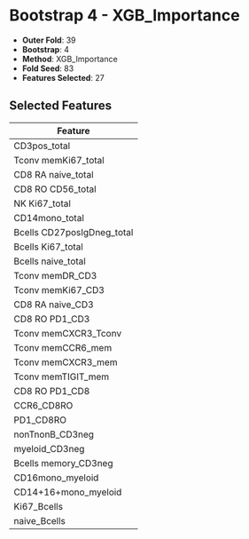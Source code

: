 # Bootstrap 4 - XGB_Importance

- **Outer Fold**: 39
- **Bootstrap**: 4
- **Method**: XGB_Importance
- **Fold Seed**: 83
- **Features Selected**: 27

## Selected Features

| Feature |
|---------|
| CD3pos_total |
| Tconv memKi67_total |
| CD8 RA naive_total |
| CD8 RO CD56_total |
| NK Ki67_total |
| CD14mono_total |
| Bcells CD27posIgDneg_total |
| Bcells Ki67_total |
| Bcells naive_total |
| Tconv memDR_CD3 |
| Tconv memKi67_CD3 |
| CD8 RA naive_CD3 |
| CD8 RO PD1_CD3 |
| Tconv memCXCR3_Tconv |
| Tconv memCCR6_mem |
| Tconv memCXCR3_mem |
| Tconv memTIGIT_mem |
| CD8 RO PD1_CD8 |
| CCR6_CD8RO |
| PD1_CD8RO |
| nonTnonB_CD3neg |
| myeloid_CD3neg |
| Bcells memory_CD3neg |
| CD16mono_myeloid |
| CD14+16+mono_myeloid |
| Ki67_Bcells |
| naive_Bcells |
